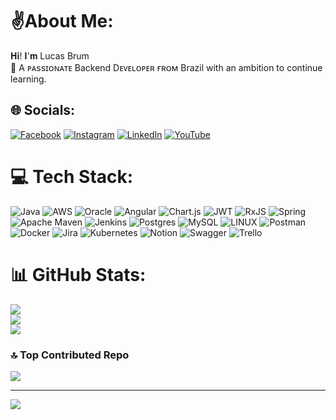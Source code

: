# ✌️About Me:
𝐇𝐢! 𝐈'𝐦 Lucas Brum<br>🔭 A ᴘᴀssɪᴏɴᴀᴛᴇ Backend Dᴇᴠᴇʟᴏᴘᴇʀ ғʀᴏᴍ Brazil with an ambition to continue learning.

## 🌐 Socials:
[![Facebook](https://img.shields.io/badge/Facebook-%231877F2.svg?logo=Facebook&logoColor=white)](https://facebook.com/lucasbrumguitar) [![Instagram](https://img.shields.io/badge/Instagram-%23E4405F.svg?logo=Instagram&logoColor=white)](https://instagram.com/coding_brum) [![LinkedIn](https://img.shields.io/badge/LinkedIn-%230077B5.svg?logo=linkedin&logoColor=white)](https://linkedin.com/in/lucasbrum) [![YouTube](https://img.shields.io/badge/YouTube-%23FF0000.svg?logo=YouTube&logoColor=white)](https://youtube.com/@lucasbrumguitar) 

# 💻 Tech Stack:
![Java](https://img.shields.io/badge/java-%23ED8B00.svg?style=plastic&logo=java&logoColor=white) ![AWS](https://img.shields.io/badge/AWS-%23FF9900.svg?style=plastic&logo=amazon-aws&logoColor=white) ![Oracle](https://img.shields.io/badge/Oracle-F80000?style=plastic&logo=oracle&logoColor=white) ![Angular](https://img.shields.io/badge/angular-%23DD0031.svg?style=plastic&logo=angular&logoColor=white) ![Chart.js](https://img.shields.io/badge/chart.js-F5788D.svg?style=plastic&logo=chart.js&logoColor=white) ![JWT](https://img.shields.io/badge/JWT-black?style=plastic&logo=JSON%20web%20tokens) ![RxJS](https://img.shields.io/badge/rxjs-%23B7178C.svg?style=plastic&logo=reactivex&logoColor=white) ![Spring](https://img.shields.io/badge/spring-%236DB33F.svg?style=plastic&logo=spring&logoColor=white) ![Apache Maven](https://img.shields.io/badge/Apache%20Maven-C71A36?style=plastic&logo=Apache%20Maven&logoColor=white) ![Jenkins](https://img.shields.io/badge/jenkins-%232C5263.svg?style=plastic&logo=jenkins&logoColor=white) ![Postgres](https://img.shields.io/badge/postgres-%23316192.svg?style=plastic&logo=postgresql&logoColor=white) ![MySQL](https://img.shields.io/badge/mysql-%2300f.svg?style=plastic&logo=mysql&logoColor=white) ![LINUX](https://img.shields.io/badge/Linux-FCC624?style=plastic&logo=linux&logoColor=black) ![Postman](https://img.shields.io/badge/Postman-FF6C37?style=plastic&logo=postman&logoColor=white) ![Docker](https://img.shields.io/badge/docker-%230db7ed.svg?style=plastic&logo=docker&logoColor=white) ![Jira](https://img.shields.io/badge/jira-%230A0FFF.svg?style=plastic&logo=jira&logoColor=white) ![Kubernetes](https://img.shields.io/badge/kubernetes-%23326ce5.svg?style=plastic&logo=kubernetes&logoColor=white) ![Notion](https://img.shields.io/badge/Notion-%23000000.svg?style=plastic&logo=notion&logoColor=white) ![Swagger](https://img.shields.io/badge/-Swagger-%23Clojure?style=plastic&logo=swagger&logoColor=white) ![Trello](https://img.shields.io/badge/Trello-%23026AA7.svg?style=plastic&logo=Trello&logoColor=white)

# 📊 GitHub Stats:
![](https://github-readme-stats.vercel.app/api?username=LUCASBRUM&theme=chartreuse-dark&hide_border=true&include_all_commits=true&count_private=true)<br/>
![](https://github-readme-streak-stats.herokuapp.com/?user=LUCASBRUM&theme=chartreuse-dark&hide_border=true)<br/>
![](https://github-readme-stats.vercel.app/api/top-langs/?username=LUCASBRUM&theme=chartreuse-dark&hide_border=true&include_all_commits=true&count_private=true&layout=compact)

### 🔝 Top Contributed Repo
![](https://github-contributor-stats.vercel.app/api?username=LUCASBRUM&limit=5&theme=dark&combine_all_yearly_contributions=true)

---
[![](https://visitcount.itsvg.in/api?id=LUCASBRUM&icon=0&color=1)](https://visitcount.itsvg.in)

<!-- Proudly created with GPRM ( https://gprm.itsvg.in ) -->
